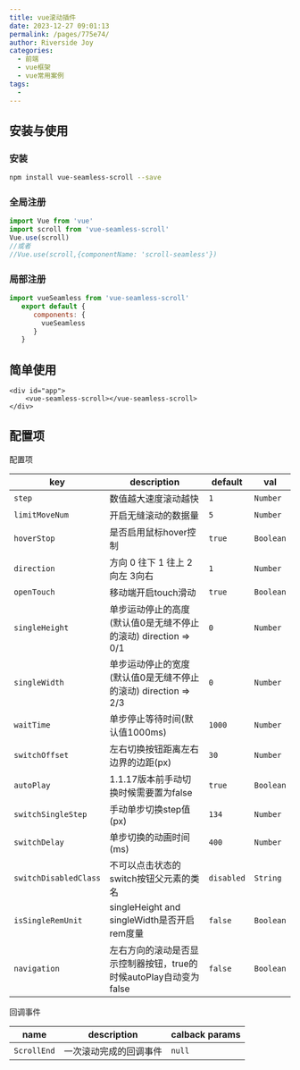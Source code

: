 ```yaml
---
title: vue滚动插件
date: 2023-12-27 09:01:13
permalink: /pages/775e74/
author: Riverside Joy
categories:
  - 前端
  - vue框架
  - vue常用案例
tags:
  - 
---
```

## 安装与使用

### 安装

```sh
npm install vue-seamless-scroll --save
```

### 全局注册

```js
import Vue from 'vue'
import scroll from 'vue-seamless-scroll'
Vue.use(scroll)
//或者
//Vue.use(scroll,{componentName: 'scroll-seamless'})
```

### 局部注册

```js
import vueSeamless from 'vue-seamless-scroll'
   export default {
      components: {
        vueSeamless
      }
   }


```

## 简单使用

```vue
<div id="app">
    <vue-seamless-scroll></vue-seamless-scroll>
</div>
```

## 配置项

配置项

| key                   | description                                                  | default    | val       |
| --------------------- | ------------------------------------------------------------ | ---------- | --------- |
| `step`                | 数值越大速度滚动越快                                         | `1`        | `Number`  |
| `limitMoveNum`        | 开启无缝滚动的数据量                                         | `5`        | `Number`  |
| `hoverStop`           | 是否启用鼠标hover控制                                        | `true`     | `Boolean` |
| `direction`           | 方向 0 往下 1 往上 2向左 3向右                               | `1`        | `Number`  |
| `openTouch`           | 移动端开启touch滑动                                          | `true`     | `Boolean` |
| `singleHeight`        | 单步运动停止的高度(默认值0是无缝不停止的滚动) direction => 0/1 | `0`        | `Number`  |
| `singleWidth`         | 单步运动停止的宽度(默认值0是无缝不停止的滚动) direction => 2/3 | `0`        | `Number`  |
| `waitTime`            | 单步停止等待时间(默认值1000ms)                               | `1000`     | `Number`  |
| `switchOffset`        | 左右切换按钮距离左右边界的边距(px)                           | `30`       | `Number`  |
| `autoPlay`            | 1.1.17版本前手动切换时候需要置为false                        | `true`     | `Boolean` |
| `switchSingleStep`    | 手动单步切换step值(px)                                       | `134`      | `Number`  |
| `switchDelay`         | 单步切换的动画时间(ms)                                       | `400`      | `Number`  |
| `switchDisabledClass` | 不可以点击状态的switch按钮父元素的类名                       | `disabled` | `String`  |
| `isSingleRemUnit`     | singleHeight and singleWidth是否开启rem度量                  | `false`    | `Boolean` |
| `navigation`          | 左右方向的滚动是否显示控制器按钮，true的时候autoPlay自动变为false | `false`    | `Boolean` |

回调事件

| name        | description            | calback params |
| ----------- | ---------------------- | -------------- |
| `ScrollEnd` | 一次滚动完成的回调事件 | `null`         |